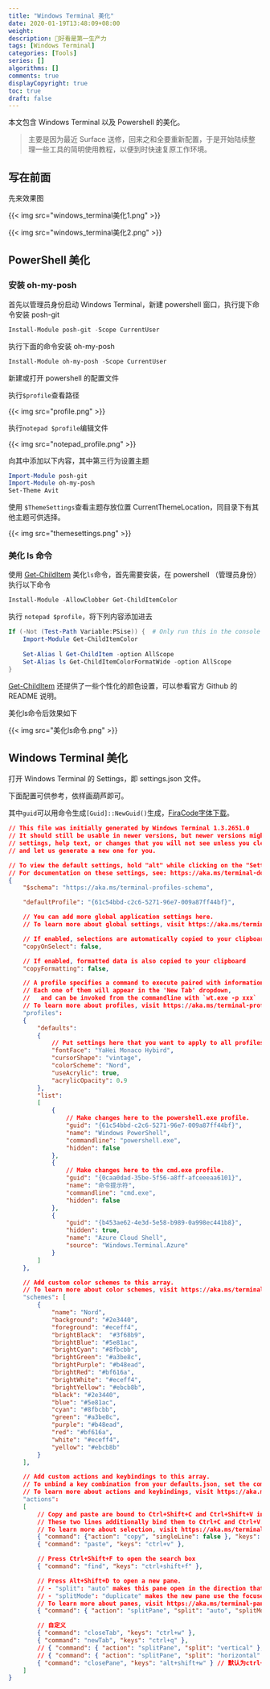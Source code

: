```yaml
---
title: "Windows Terminal 美化"
date: 2020-01-19T13:48:09+08:00
weight: 
description: 🎉好看是第一生产力
tags: [Windows Terminal]
categories: [Tools]
series: []
algorithms: []
comments: true
displayCopyright: true
toc: true
draft: false
---
```


本文包含 Windows Terminal 以及 Powershell 的美化。

<!--more-->

> 主要是因为最近 Surface 送修，回来之和全要重新配置，于是开始陆续整理一些工具的简明使用教程，以便到时快速复原工作环境。

## 写在前面

先来效果图

{{< img src="windows_terminal美化1.png" >}}

{{< img src="windows_terminal美化2.png" >}}

## PowerShell 美化

### 安装 oh-my-posh

首先以管理员身份启动 Windows Terminal，新建 powershell 窗口，执行提下命令安装 posh-git

```powershell
Install-Module posh-git -Scope CurrentUser
```

执行下面的命令安装 oh-my-posh

```powershell
Install-Module oh-my-posh -Scope CurrentUser
```

新建或打开 powershell 的配置文件

执行`$profile`查看路径

{{< img src="profile.png" >}}

执行`notepad $profile`编辑文件

{{< img src="notepad_profile.png" >}}

向其中添加以下内容，其中第三行为设置主题

```ps1
Import-Module posh-git
Import-Module oh-my-posh
Set-Theme Avit
```

使用 `$ThemeSettings`查看主题存放位置 CurrentThemeLocation，同目录下有其他主题可供选择。

{{< img src="themesettings.png" >}}

### 美化 ls 命令

使用 [Get-ChildItem](https://github.com/joonro/Get-ChildItemColor) 美化`ls`命令，首先需要安装，在 powershell （管理员身份）执行以下命令

```powershell
Install-Module -AllowClobber Get-ChildItemColor
```

执行 `notepad $profile`，将下列内容添加进去

```ps1
If (-Not (Test-Path Variable:PSise)) {  # Only run this in the console and not in the ISE
    Import-Module Get-ChildItemColor
    
    Set-Alias l Get-ChildItem -option AllScope
    Set-Alias ls Get-ChildItemColorFormatWide -option AllScope
}
```

[Get-ChildItem](https://github.com/joonro/Get-ChildItemColor) 还提供了一些个性化的颜色设置，可以参看官方 Github 的 README 说明。

美化ls命令后效果如下

{{< img src="美化ls命令.png" >}}

## Windows Terminal 美化


打开 Windows Terminal 的 Settings，即 settings.json 文件。

下面配置可供参考，依样画葫芦即可。

其中`guid`可以用命令生成`[Guid]::NewGuid()`生成，[FiraCode字体下载](https://github.com/tonsky/FiraCode/releases)。

```json
// This file was initially generated by Windows Terminal 1.3.2651.0
// It should still be usable in newer versions, but newer versions might have additional
// settings, help text, or changes that you will not see unless you clear this file
// and let us generate a new one for you.

// To view the default settings, hold "alt" while clicking on the "Settings" button.
// For documentation on these settings, see: https://aka.ms/terminal-documentation
{
    "$schema": "https://aka.ms/terminal-profiles-schema",

    "defaultProfile": "{61c54bbd-c2c6-5271-96e7-009a87ff44bf}",

    // You can add more global application settings here.
    // To learn more about global settings, visit https://aka.ms/terminal-global-settings

    // If enabled, selections are automatically copied to your clipboard.
    "copyOnSelect": false,

    // If enabled, formatted data is also copied to your clipboard
    "copyFormatting": false,

    // A profile specifies a command to execute paired with information about how it should look and feel.
    // Each one of them will appear in the 'New Tab' dropdown,
    //   and can be invoked from the commandline with `wt.exe -p xxx`
    // To learn more about profiles, visit https://aka.ms/terminal-profile-settings
    "profiles":
    {
        "defaults":
        {
            // Put settings here that you want to apply to all profiles.
            "fontFace": "YaHei Monaco Hybird",
            "cursorShape": "vintage",
            "colorScheme": "Nord",
            "useAcrylic": true,
            "acrylicOpacity": 0.9
        },
        "list":
        [
            {
                // Make changes here to the powershell.exe profile.
                "guid": "{61c54bbd-c2c6-5271-96e7-009a87ff44bf}",
                "name": "Windows PowerShell",
                "commandline": "powershell.exe",
                "hidden": false
            },
            {
                // Make changes here to the cmd.exe profile.
                "guid": "{0caa0dad-35be-5f56-a8ff-afceeeaa6101}",
                "name": "命令提示符",
                "commandline": "cmd.exe",
                "hidden": false
            },
            {
                "guid": "{b453ae62-4e3d-5e58-b989-0a998ec441b8}",
                "hidden": true,
                "name": "Azure Cloud Shell",
                "source": "Windows.Terminal.Azure"
            }
        ]
    },

    // Add custom color schemes to this array.
    // To learn more about color schemes, visit https://aka.ms/terminal-color-schemes
    "schemes": [
        {
            "name": "Nord",
            "background": "#2e3440",
            "foreground": "#eceff4",
            "brightBlack":  "#3f68b9",
            "brightBlue": "#5e81ac",
            "brightCyan": "#8fbcbb",
            "brightGreen": "#a3be8c",
            "brightPurple": "#b48ead",
            "brightRed": "#bf616a",
            "brightWhite": "#eceff4",
            "brightYellow": "#ebcb8b",
            "black": "#2e3440",
            "blue": "#5e81ac",
            "cyan": "#8fbcbb",
            "green": "#a3be8c",
            "purple": "#b48ead",
            "red": "#bf616a",
            "white": "#eceff4",
            "yellow": "#ebcb8b"
        }
    ],

    // Add custom actions and keybindings to this array.
    // To unbind a key combination from your defaults.json, set the command to "unbound".
    // To learn more about actions and keybindings, visit https://aka.ms/terminal-keybindings
    "actions":
    [
        // Copy and paste are bound to Ctrl+Shift+C and Ctrl+Shift+V in your defaults.json.
        // These two lines additionally bind them to Ctrl+C and Ctrl+V.
        // To learn more about selection, visit https://aka.ms/terminal-selection
        { "command": {"action": "copy", "singleLine": false }, "keys": "ctrl+c" },
        { "command": "paste", "keys": "ctrl+v" },

        // Press Ctrl+Shift+F to open the search box
        { "command": "find", "keys": "ctrl+shift+f" },

        // Press Alt+Shift+D to open a new pane.
        // - "split": "auto" makes this pane open in the direction that provides the most surface area.
        // - "splitMode": "duplicate" makes the new pane use the focused pane's profile.
        // To learn more about panes, visit https://aka.ms/terminal-panes
        { "command": { "action": "splitPane", "split": "auto", "splitMode": "duplicate" }, "keys": "alt+shift+d" },

        // 自定义
        { "command": "closeTab", "keys": "ctrl+w" },
        { "command": "newTab", "keys": "ctrl+q" },
        // { "command": { "action": "splitPane", "split": "vertical" }, "keys": "alt+shift+=" }, 默认就有了
        // { "command": { "action": "splitPane", "split": "horizontal" }, "keys": "alt+shift+-" }, // 默认就有了
        { "command": "closePane", "keys": "alt+shift+w" } // 默认为ctrl+shift_w
    ]
}
```